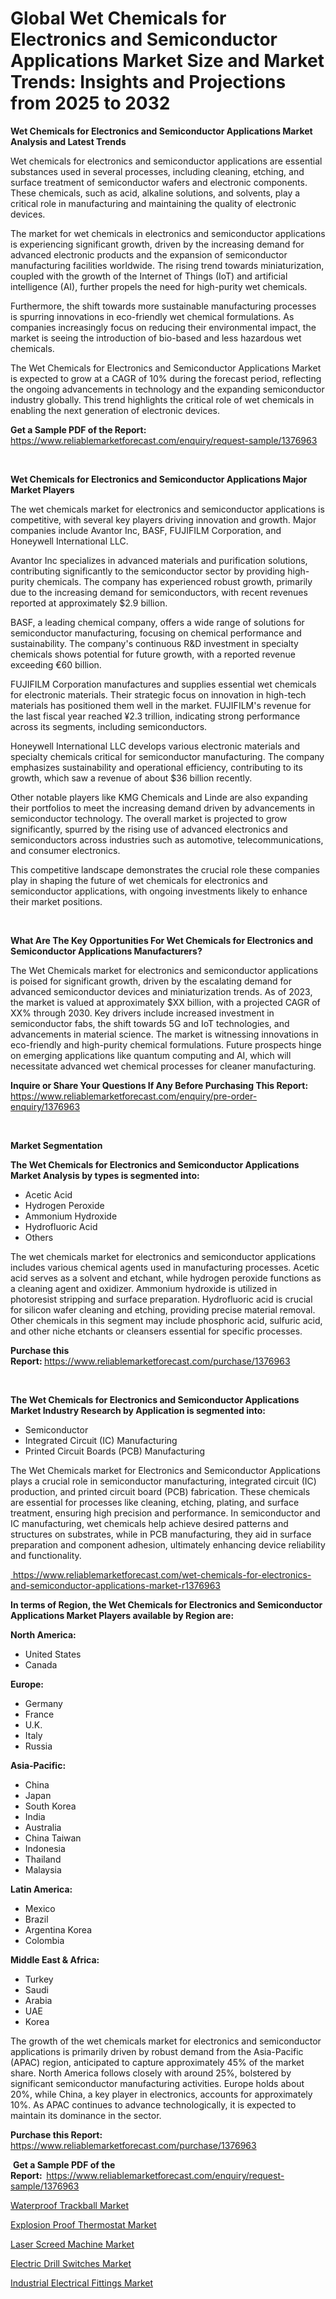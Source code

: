 <p><h1>Global Wet Chemicals for Electronics and Semiconductor Applications Market Size and Market Trends: Insights and Projections from 2025 to 2032</h1></p><p><strong>Wet Chemicals for Electronics and Semiconductor Applications Market Analysis and Latest Trends</strong></p>
<p><p>Wet chemicals for electronics and semiconductor applications are essential substances used in several processes, including cleaning, etching, and surface treatment of semiconductor wafers and electronic components. These chemicals, such as acid, alkaline solutions, and solvents, play a critical role in manufacturing and maintaining the quality of electronic devices.</p><p>The market for wet chemicals in electronics and semiconductor applications is experiencing significant growth, driven by the increasing demand for advanced electronic products and the expansion of semiconductor manufacturing facilities worldwide. The rising trend towards miniaturization, coupled with the growth of the Internet of Things (IoT) and artificial intelligence (AI), further propels the need for high-purity wet chemicals.</p><p>Furthermore, the shift towards more sustainable manufacturing processes is spurring innovations in eco-friendly wet chemical formulations. As companies increasingly focus on reducing their environmental impact, the market is seeing the introduction of bio-based and less hazardous wet chemicals.</p><p>The Wet Chemicals for Electronics and Semiconductor Applications Market is expected to grow at a CAGR of 10% during the forecast period, reflecting the ongoing advancements in technology and the expanding semiconductor industry globally. This trend highlights the critical role of wet chemicals in enabling the next generation of electronic devices.</p></p>
<p><strong>Get a Sample PDF of the Report:&nbsp;</strong> <a href="https://www.reliablemarketforecast.com/enquiry/request-sample/1376963?utm_campaign=3208&utm_medium=2&utm_source=Github&utm_content=ia&utm_term=28032025&utm_id=wet-chemicals-for-electronics-and-semiconductor-applications">https://www.reliablemarketforecast.com/enquiry/request-sample/1376963</a></p>
<p>&nbsp;</p>
<p><strong>Wet Chemicals for Electronics and Semiconductor Applications Major Market Players</strong></p>
<p><p>The wet chemicals market for electronics and semiconductor applications is competitive, with several key players driving innovation and growth. Major companies include Avantor Inc, BASF, FUJIFILM Corporation, and Honeywell International LLC. </p><p>Avantor Inc specializes in advanced materials and purification solutions, contributing significantly to the semiconductor sector by providing high-purity chemicals. The company has experienced robust growth, primarily due to the increasing demand for semiconductors, with recent revenues reported at approximately $2.9 billion.</p><p>BASF, a leading chemical company, offers a wide range of solutions for semiconductor manufacturing, focusing on chemical performance and sustainability. The company's continuous R&D investment in specialty chemicals shows potential for future growth, with a reported revenue exceeding €60 billion.</p><p>FUJIFILM Corporation manufactures and supplies essential wet chemicals for electronic materials. Their strategic focus on innovation in high-tech materials has positioned them well in the market. FUJIFILM's revenue for the last fiscal year reached ¥2.3 trillion, indicating strong performance across its segments, including semiconductors.</p><p>Honeywell International LLC develops various electronic materials and specialty chemicals critical for semiconductor manufacturing. The company emphasizes sustainability and operational efficiency, contributing to its growth, which saw a revenue of about $36 billion recently.</p><p>Other notable players like KMG Chemicals and Linde are also expanding their portfolios to meet the increasing demand driven by advancements in semiconductor technology. The overall market is projected to grow significantly, spurred by the rising use of advanced electronics and semiconductors across industries such as automotive, telecommunications, and consumer electronics.</p><p>This competitive landscape demonstrates the crucial role these companies play in shaping the future of wet chemicals for electronics and semiconductor applications, with ongoing investments likely to enhance their market positions.</p></p>
<p>&nbsp;</p>
<p><strong>What Are The Key Opportunities For Wet Chemicals for Electronics and Semiconductor Applications Manufacturers?</strong></p>
<p><p>The Wet Chemicals market for electronics and semiconductor applications is poised for significant growth, driven by the escalating demand for advanced semiconductor devices and miniaturization trends. As of 2023, the market is valued at approximately $XX billion, with a projected CAGR of XX% through 2030. Key drivers include increased investment in semiconductor fabs, the shift towards 5G and IoT technologies, and advancements in material science. The market is witnessing innovations in eco-friendly and high-purity chemical formulations. Future prospects hinge on emerging applications like quantum computing and AI, which will necessitate advanced wet chemical processes for cleaner manufacturing.</p></p>
<p><strong>Inquire or Share Your Questions If Any Before Purchasing This Report:</strong> <a href="https://www.reliablemarketforecast.com/enquiry/pre-order-enquiry/1376963?utm_campaign=3208&utm_medium=2&utm_source=Github&utm_content=ia&utm_term=28032025&utm_id=wet-chemicals-for-electronics-and-semiconductor-applications">https://www.reliablemarketforecast.com/enquiry/pre-order-enquiry/1376963</a></p>
<p>&nbsp;</p>
<p><strong>Market Segmentation</strong></p>
<p><strong>The Wet Chemicals for Electronics and Semiconductor Applications Market Analysis by types is segmented into:</strong></p>
<p><ul><li>Acetic Acid</li><li>Hydrogen Peroxide</li><li>Ammonium Hydroxide</li><li>Hydrofluoric Acid</li><li>Others</li></ul></p>
<p><p>The wet chemicals market for electronics and semiconductor applications includes various chemical agents used in manufacturing processes. Acetic acid serves as a solvent and etchant, while hydrogen peroxide functions as a cleaning agent and oxidizer. Ammonium hydroxide is utilized in photoresist stripping and surface preparation. Hydrofluoric acid is crucial for silicon wafer cleaning and etching, providing precise material removal. Other chemicals in this segment may include phosphoric acid, sulfuric acid, and other niche etchants or cleansers essential for specific processes.</p></p>
<p><strong>Purchase this Report:&nbsp;</strong><a href="https://www.reliablemarketforecast.com/purchase/1376963?utm_campaign=3208&utm_medium=2&utm_source=Github&utm_content=ia&utm_term=28032025&utm_id=wet-chemicals-for-electronics-and-semiconductor-applications">https://www.reliablemarketforecast.com/purchase/1376963</a></p>
<p>&nbsp;</p>
<p><strong>The Wet Chemicals for Electronics and Semiconductor Applications Market Industry Research by Application is segmented into:</strong></p>
<p><ul><li>Semiconductor</li><li>Integrated Circuit (IC) Manufacturing</li><li>Printed Circuit Boards (PCB) Manufacturing</li></ul></p>
<p><p>The Wet Chemicals market for Electronics and Semiconductor Applications plays a crucial role in semiconductor manufacturing, integrated circuit (IC) production, and printed circuit board (PCB) fabrication. These chemicals are essential for processes like cleaning, etching, plating, and surface treatment, ensuring high precision and performance. In semiconductor and IC manufacturing, wet chemicals help achieve desired patterns and structures on substrates, while in PCB manufacturing, they aid in surface preparation and component adhesion, ultimately enhancing device reliability and functionality.</p></p>
<p><a href="https://www.reliablemarketforecast.com/wet-chemicals-for-electronics-and-semiconductor-applications-market-r1376963?utm_campaign=3208&utm_medium=2&utm_source=Github&utm_content=ia&utm_term=28032025&utm_id=wet-chemicals-for-electronics-and-semiconductor-applications">&nbsp;https://www.reliablemarketforecast.com/wet-chemicals-for-electronics-and-semiconductor-applications-market-r1376963</a></p>
<p><strong>In terms of Region, the Wet Chemicals for Electronics and Semiconductor Applications Market Players available by Region are:</strong></p>
<p>
    <p> <strong> North America: </strong>
        <ul>
            <li>United States</li>
            <li>Canada</li>
        </ul>
        </p> 
    <p> <strong> Europe: </strong>
        <ul>
            <li>Germany</li>
            <li>France</li>
            <li>U.K.</li>
            <li>Italy</li>
            <li>Russia</li>
        </ul>
        </p> 
    <p> <strong> Asia-Pacific: </strong>
        <ul>
            <li>China</li>
            <li>Japan</li>
            <li>South Korea</li>
            <li>India</li>
            <li>Australia</li>
            <li>China Taiwan</li>
            <li>Indonesia</li>
            <li>Thailand</li>
            <li>Malaysia</li>
        </ul>
        </p> 
    <p> <strong> Latin America: </strong>
        <ul>
            <li>Mexico</li>
            <li>Brazil</li>
            <li>Argentina Korea</li>
            <li>Colombia</li>
        </ul>
        </p> 
    <p> <strong> Middle East & Africa: </strong>
        <ul>
            <li>Turkey</li>
            <li>Saudi</li>
            <li>Arabia</li>
            <li>UAE</li>
            <li>Korea</li>
        </ul>
    </p>
    </p>
<p><p>The growth of the wet chemicals market for electronics and semiconductor applications is primarily driven by robust demand from the Asia-Pacific (APAC) region, anticipated to capture approximately 45% of the market share. North America follows closely with around 25%, bolstered by significant semiconductor manufacturing activities. Europe holds about 20%, while China, a key player in electronics, accounts for approximately 10%. As APAC continues to advance technologically, it is expected to maintain its dominance in the sector.</p></p>
<p><strong>Purchase this Report: </strong><a href="https://www.reliablemarketforecast.com/purchase/1376963?utm_campaign=3208&utm_medium=2&utm_source=Github&utm_content=ia&utm_term=28032025&utm_id=wet-chemicals-for-electronics-and-semiconductor-applications">https://www.reliablemarketforecast.com/purchase/1376963</a></p>
<p>&nbsp;<strong>Get a Sample PDF of the Report:&nbsp;&nbsp;</strong><a href="https://www.reliablemarketforecast.com/enquiry/request-sample/1376963?utm_campaign=3208&utm_medium=2&utm_source=Github&utm_content=ia&utm_term=28032025&utm_id=wet-chemicals-for-electronics-and-semiconductor-applications">https://www.reliablemarketforecast.com/enquiry/request-sample/1376963</a></p>
<p><strong></strong></p>
<p><p><a href="https://www.linkedin.com/pulse/comprehensive-overview-waterproof-trackball-market-competitive-sbbkf?utm_campaign=3208&utm_medium=2&utm_source=Github&utm_content=ia&utm_term=28032025&utm_id=wet-chemicals-for-electronics-and-semiconductor-applications">Waterproof Trackball Market</a></p><p><a href="https://www.linkedin.com/pulse/detailed-analysis-explosion-proof-thermostat-market-decision-making-z2s9f?utm_campaign=3208&utm_medium=2&utm_source=Github&utm_content=ia&utm_term=28032025&utm_id=wet-chemicals-for-electronics-and-semiconductor-applications">Explosion Proof Thermostat Market</a></p><p><a href="https://www.linkedin.com/pulse/strategic-analysis-laser-screed-machine-market-2025-2032-growth-lcqgf?utm_campaign=3208&utm_medium=2&utm_source=Github&utm_content=ia&utm_term=28032025&utm_id=wet-chemicals-for-electronics-and-semiconductor-applications">Laser Screed Machine Market</a></p><p><a href="https://www.linkedin.com/pulse/electric-drill-switches-market-sizeshare-recent-development-sales-x4kdf?utm_campaign=3208&utm_medium=2&utm_source=Github&utm_content=ia&utm_term=28032025&utm_id=wet-chemicals-for-electronics-and-semiconductor-applications">Electric Drill Switches Market</a></p><p><a href="https://www.linkedin.com/pulse/industrial-electrical-fittings-market-report-marketanalysis-lt2jf?utm_campaign=3208&utm_medium=2&utm_source=Github&utm_content=ia&utm_term=28032025&utm_id=wet-chemicals-for-electronics-and-semiconductor-applications">Industrial Electrical Fittings Market</a></p></p>